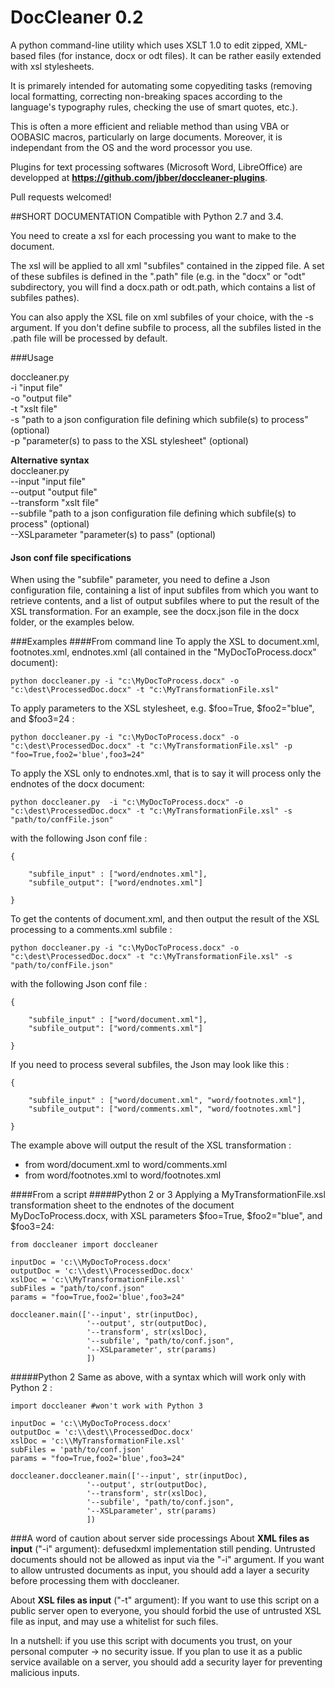 DocCleaner 0.2
==========


A python command-line utility which uses XSLT 1.0 to edit zipped, XML-based files (for instance, docx or odt files). It can be rather easily extended with xsl stylesheets.

It is primarely intended for automating some copyediting tasks (removing local formatting, correcting non-breaking spaces according to the language's typography rules, checking the use of smart quotes, etc.). 

This is often a more efficient and reliable method than using VBA or OOBASIC macros, particularly on large documents.
Moreover, it is independant from the OS and the word processor you use.

Plugins for text processing softwares (Microsoft Word, LibreOffice) are developped at  **https://github.com/jbber/doccleaner-plugins**. 

Pull requests welcomed!


##SHORT DOCUMENTATION
Compatible with Python 2.7 and 3.4.

You need to create a xsl for each processing you want to make to the document. 

The xsl will be applied to all xml "subfiles" contained in the zipped file. A set of these subfiles is defined in the ".path" file (e.g. in the "docx" or "odt" subdirectory, you will find a docx.path or odt.path, which contains a list of subfiles pathes). 

You can also apply the XSL file on xml subfiles of your choice, with the -s argument. If you don't define subfile to process, all the subfiles listed in the .path file will be processed by default.


###Usage

doccleaner.py  
 -i "input file"  
 -o "output file"  
 -t "xslt file"  
 -s "path to a json configuration file defining which subfile(s) to process" (optional)  
 -p "parameter(s) to pass to the XSL stylesheet" (optional) 
 
**Alternative syntax**  
doccleaner.py  
 --input "input file"  
 --output "output file"  
 --transform "xslt file"  
 --subfile "path to a json configuration file defining which subfile(s) to process" (optional)  
 --XSLparameter "parameter(s) to pass" (optional) 

#### Json conf file specifications
When using the "subfile" parameter, you need to define a Json configuration file, containing a list of input subfiles from which you want to retrieve contents, and a list of output subfiles where to put the result of the XSL transformation. For an example, see the docx.json file in the docx folder, or the examples below.
 
###Examples
####From command line
 To apply the XSL to document.xml, footnotes.xml, endnotes.xml (all contained in the "MyDocToProcess.docx" document):

    python doccleaner.py -i "c:\MyDocToProcess.docx" -o "c:\dest\ProcessedDoc.docx" -t "c:\MyTransformationFile.xsl"

To apply parameters to the XSL stylesheet, e.g. $foo=True, $foo2="blue", and $foo3=24 :

    python doccleaner.py -i "c:\MyDocToProcess.docx" -o "c:\dest\ProcessedDoc.docx" -t "c:\MyTransformationFile.xsl" -p "foo=True,foo2='blue',foo3=24"
	
To apply the XSL only to endnotes.xml, that is to say it will process only the endnotes of the docx document:

    python doccleaner.py  -i "c:\MyDocToProcess.docx" -o "c:\dest\ProcessedDoc.docx" -t "c:\MyTransformationFile.xsl" -s "path/to/confFile.json"
	
with the following Json conf file :
```
{ 

    "subfile_input" : ["word/endnotes.xml"], 
    "subfile_output": ["word/endnotes.xml"]
   
}
```

To get the contents of document.xml, and then output the result of the XSL processing to a comments.xml subfile :

    python doccleaner.py -i "c:\MyDocToProcess.docx" -o "c:\dest\ProcessedDoc.docx" -t "c:\MyTransformationFile.xsl" -s "path/to/confFile.json"

with the following Json conf file :
```
{ 

    "subfile_input" : ["word/document.xml"], 
    "subfile_output": ["word/comments.xml"]
   
}
```

If you need to process several subfiles, the Json may look like this : 
```
{ 

    "subfile_input" : ["word/document.xml", "word/footnotes.xml"], 
    "subfile_output": ["word/comments.xml", "word/footnotes.xml"]
   
}
```
The example above will output the result of the XSL transformation :
* from word/document.xml to word/comments.xml
* from word/footnotes.xml to word/footnotes.xml
    
####From a script
#####Python 2 or 3
Applying a MyTransformationFile.xsl transformation sheet to the endnotes of the document MyDocToProcess.docx, with XSL parameters $foo=True, $foo2="blue", and $foo3=24:
```
from doccleaner import doccleaner

inputDoc = 'c:\\MyDocToProcess.docx'
outputDoc = 'c:\\dest\\ProcessedDoc.docx'
xslDoc = 'c:\\MyTransformationFile.xsl'
subFiles = "path/to/conf.json"
params = "foo=True,foo2='blue',foo3=24"

doccleaner.main(['--input', str(inputDoc),
                 '--output', str(outputDoc),
                 '--transform', str(xslDoc),
                 '--subfile', "path/to/conf.json",
                 '--XSLparameter', str(params)
                 ])
```
#####Python 2
Same as above, with a syntax which will work only with Python 2 :
```
import doccleaner #won't work with Python 3

inputDoc = 'c:\\MyDocToProcess.docx'
outputDoc = 'c:\\dest\\ProcessedDoc.docx'
xslDoc = 'c:\\MyTransformationFile.xsl'
subFiles = 'path/to/conf.json'
params = "foo=True,foo2='blue',foo3=24"

doccleaner.doccleaner.main(['--input', str(inputDoc),
                 '--output', str(outputDoc),
                 '--transform', str(xslDoc),
                 '--subfile', "path/to/conf.json",
                 '--XSLparameter', str(params)
                 ])
```
###A word of caution about server side processings
About **XML files as input** ("-i" argument): defusedxml implementation still pending. Untrusted documents should not be allowed as input via the "-i" argument. If you want to allow untrusted documents as input, you should add a layer a security before processing them with doccleaner.

About **XSL files as input** ("-t" argument): If you want to use this script on a public server open to everyone, you should forbid the use of untrusted XSL file as input, and may use a whitelist for such files.

In a nutshell: if you use this script with documents you trust, on your personal computer -> no security issue. If you plan to use it as a public service available on a server, you should add a security layer for preventing malicious inputs.
